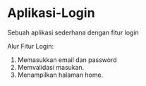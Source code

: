 # Aplikasi-Login
Sebuah aplikasi sederhana dengan fitur login

Alur Fitur Login:
1. Memasukkan email dan password
2. Memvalidasi masukan.
3. Menampilkan halaman home.
